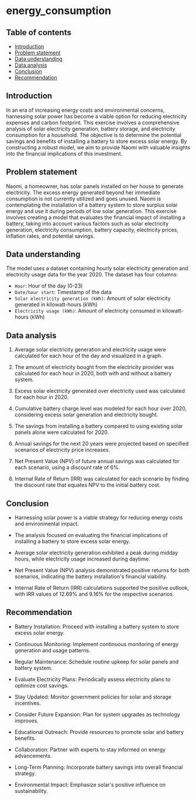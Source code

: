 # energy_consumption
## Table of contents 
- [Introduction](#business-understanding)
- [Problem statement](#data-preparation)
- [Data understanding](#modeling)
- [Data analysis](#evaluations)
- [Conclusion](#evaluations)
- [Recommendation](#evaluations)

## **Introduction**
In an era of increasing energy costs and environmental concerns, harnessing solar power has become a viable option for reducing electricity expenses and carbon footprint. This exercise involves a comprehensive analysis of solar electricity generation, battery storage, and electricity consumption for a household. The objective is to determine the potential savings and benefits of installing a battery to store excess solar energy. By constructing a robust model, we aim to provide Naomi with valuable insights into the financial implications of this investment.

## **Problem statement**
Naomi, a homeowner, has solar panels installed on her house to generate electricity. The excess energy generated beyond her immediate consumption is not currently utilized and goes unused. Naomi is contemplating the installation of a battery system to store surplus solar energy and use it during periods of low solar generation. This exercise involves creating a model that evaluates the financial impact of installing a battery, taking into account various factors such as solar electricity generation, electricity consumption, battery capacity, electricity prices, inflation rates, and potential savings.

## **Data understanding**
The model uses a dataset containing hourly solar electricity generation and electricity usage data for the year 2020. The dataset has four columns:
- `Hour`: Hour of the day (0-23)
- `Date/hour start`: Timestamp of the data
- `Solar electricity generation (kWh)`: Amount of solar electricity generated in kilowatt-hours (kWh)
- `Electricity usage (kWh)`: Amount of electricity consumed in kilowatt-hours (kWh)


## **Data analysis**
1. Average solar electricity generation and electricity usage were calculated for each hour of the day and visualized in a graph.
2. The amount of electricity bought from the electricity provider was calculated for each hour in 2020, both with and without a battery system.
3. Excess solar electricity generated over electricity used was calculated for each hour in 2020.
4. Cumulative battery charge level was modeled for each hour over 2020, considering excess solar generation and electricity bought.
5. The savings from installing a battery compared to using existing solar panels alone were calculated for 2020.

6. Annual savings for the next 20 years were projected based on specified scenarios of electricity price increases.
7. Net Present Value (NPV) of future annual savings was calculated for each scenario, using a discount rate of 6%.
8. Internal Rate of Return (IRR) was calculated for each scenario by finding the discount rate that equates NPV to the initial battery cost.


## **Conclusion**
* Harnessing solar power is a viable strategy for reducing energy costs and environmental impact.
* The analysis focused on evaluating the financial implications of installing a battery to store excess solar energy.
* Average solar electricity generation exhibited a peak during midday hours, while electricity usage increased during daytime.

* Net Present Value (NPV) analysis demonstrated positive returns for both scenarios, indicating the battery installation's financial viability.
* Internal Rate of Return (IRR) calculations supported the positive outlook, with IRR values of 12.69% and 9.16% for the respective scenarios.

## **Recommendation**

* Battery Installation: Proceed with installing a battery system to store excess solar energy.

* Continuous Monitoring: Implement continuous monitoring of energy generation and usage patterns.

* Regular Maintenance: Schedule routine upkeep for solar panels and battery system.

* Evaluate Electricity Plans: Periodically assess electricity plans to optimize cost savings.

* Stay Updated: Monitor government policies for solar and storage incentives.

* Consider Future Expansion: Plan for system upgrades as technology improves.

* Educational Outreach: Provide resources to promote solar and battery benefits.

* Collaboration: Partner with experts to stay informed on energy advancements.

* Long-Term Planning: Incorporate battery savings into overall financial strategy.

* Environmental Impact: Emphasize solar's positive influence on sustainability.
